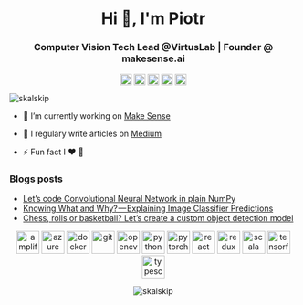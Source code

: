 <h1 align="center">Hi 👋, I'm Piotr</h1>
<h3 align="center">Computer Vision Tech Lead @VirtusLab | Founder @ makesense.ai</h3>

<p align="center">
<a href="https://dev.to/skalskip" target="blank"><img align="center" src="https://cdn.jsdelivr.net/npm/simple-icons@3.0.1/icons/dev-dot-to.svg" alt="skalskip" height="20" width="20" /></a>
<a href="https://twitter.com/piotrskalski92" target="blank"><img align="center" src="https://cdn.jsdelivr.net/npm/simple-icons@3.0.1/icons/twitter.svg" alt="piotrskalski92" height="20" width="20" /></a>
<a href="https://linkedin.com/in/piotr-skalski-36b5b4122" target="blank"><img align="center" src="https://cdn.jsdelivr.net/npm/simple-icons@3.0.1/icons/linkedin.svg" alt="piotr-skalski-36b5b4122" height="20" width="20" /></a>
<a href="https://kaggle.com/skalskip" target="blank"><img align="center" src="https://cdn.jsdelivr.net/npm/simple-icons@3.0.1/icons/kaggle.svg" alt="skalskip" height="20" width="20" /></a>
<a href="https://medium.com/@piotr.skalski92" target="blank"><img align="center" src="https://cdn.jsdelivr.net/npm/simple-icons@3.0.1/icons/medium.svg" alt="@piotr.skalski92" height="20" width="20" /></a>
</p>

<p align="left"> <img src="https://komarev.com/ghpvc/?username=skalskip" alt="skalskip" /> </p>

- 🔭 I’m currently working on [Make Sense](https://www.makesense.ai/)

- 📝 I regulary write articles on [Medium](https://medium.com/@piotr.skalski92)

- ⚡ Fun fact I ❤️ 🏀

### Blogs posts
<!-- BLOG-POST-LIST:START -->
- [Let’s code Convolutional Neural Network in plain NumPy](https://towardsdatascience.com/lets-code-convolutional-neural-network-in-plain-numpy-ce48e732f5d5?source=rss-11b65705ec0------2)
- [Knowing What and Why? — Explaining Image Classifier Predictions](https://towardsdatascience.com/knowing-what-and-why-explaining-image-classifier-predictions-680a15043bad?source=rss-11b65705ec0------2)
- [Chess, rolls or basketball? Let’s create a custom object detection model](https://towardsdatascience.com/chess-rolls-or-basketball-lets-create-a-custom-object-detection-model-ef53028eac7d?source=rss-11b65705ec0------2)
<!-- BLOG-POST-LIST:END -->



<p align="center"><img src="https://docs.amplify.aws/assets/logo-dark.svg" alt="amplify" width="40" height="40"/> <img src="https://www.vectorlogo.zone/logos/microsoft_azure/microsoft_azure-icon.svg" alt="azure" width="40" height="40"/> <img src="https://devicons.github.io/devicon/devicon.git/icons/docker/docker-original-wordmark.svg" alt="docker" width="40" height="40"/> <img src="https://www.vectorlogo.zone/logos/git-scm/git-scm-icon.svg" alt="git" width="40" height="40"/> <img 
src="https://www.vectorlogo.zone/logos/opencv/opencv-icon.svg" alt="opencv" width="40" height="40"/> <img src="https://devicons.github.io/devicon/devicon.git/icons/python/python-original.svg" alt="python" width="40" height="40"/> <img src="https://www.vectorlogo.zone/logos/pytorch/pytorch-icon.svg" alt="pytorch" width="40" height="40"/> <img src="https://devicons.github.io/devicon/devicon.git/icons/react/react-original-wordmark.svg" alt="react" width="40" height="40"/> <img src="https://devicons.github.io/devicon/devicon.git/icons/redux/redux-original.svg" alt="redux" width="40" height="40"/> <img src="https://devicons.github.io/devicon/devicon.git/icons/scala/scala-original-wordmark.svg" alt="scala" width="40" height="40"/> <img src="https://www.vectorlogo.zone/logos/tensorflow/tensorflow-icon.svg" alt="tensorflow" width="40" height="40"/> <img src="https://devicons.github.io/devicon/devicon.git/icons/typescript/typescript-original.svg" alt="typescript" width="40" height="40"/></p> 

<p align="center"> <img src=https://github-readme-stats.vercel.app/api?username=skalskip&show_icons=true alt="skalskip" /> </p>
